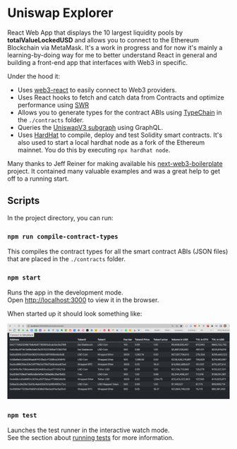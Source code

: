 # Uniswap Explorer

React Web App that displays the 10 largest liquidity pools by **totalValueLockedUSD** and allows you to connect to 
the Ethereum Blockchain via MetaMask. It's a work in progress and for now it's mainly a learning-by-doing way for me to 
better understand React in general and building a front-end app that interfaces with Web3 in specific. 

Under the hood it:
- Uses [web3-react](https://github.com/NoahZinsmeister/web3-react) to easily connect to Web3 providers.
- Uses React hooks to fetch and catch data from Contracts and optimize performance using [SWR](https://swr.vercel.app)  
- Allows you to generate types for the contract ABIs using [TypeChain](https://github.com/ethereum-ts/TypeChain) in 
  the `./contracts` folder.
- Queries the [UniswapV3 subgraph](https://api.thegraph.com/subgraphs/name/uniswap/uniswap-v3) using GraphQL.
- Uses [HardHat](https://hardhat.org/) to compile, deploy and test Solidity smart contracts. It's also used to start 
  a local hardhat node as a fork of the Ethereum mainnet. You do this by executing `npx hardhat node`.

Many thanks to Jeff Reiner for making available his [next-web3-boilerplate](https://github.com/mirshko/next-web3-boilerplate)
project. It contained many valuable examples and was a great help to get off to a running start.

## Scripts

In the project directory, you can run:

### `npm run compile-contract-types`
This compiles the contract types for all the smart contract ABIs (JSON files) that are placed in the `./contracts` 
folder. 

### `npm start`

Runs the app in the development mode.\
Open [http://localhost:3000](http://localhost:3000) to view it in the browser.

When started up it should look something like:

![](.README_images/preview-of-app.png)


### `npm test`

Launches the test runner in the interactive watch mode.\
See the section about [running tests](https://facebook.github.io/create-react-app/docs/running-tests) for more information.
